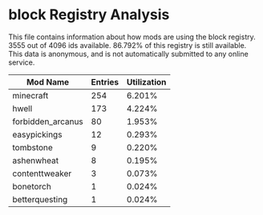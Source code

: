 # block Registry Analysis

This file contains information about how mods are using the block registry. 3555
out of 4096 ids available. 86.792% of this registry is still available. This
data is anonymous, and is not automatically submitted to any online service.


| Mod Name          | Entries | Utilization |
|-------------------|---------|-------------|
| minecraft         | 254     | 6.201%      |
| hwell             | 173     | 4.224%      |
| forbidden_arcanus | 80      | 1.953%      |
| easypickings      | 12      | 0.293%      |
| tombstone         | 9       | 0.220%      |
| ashenwheat        | 8       | 0.195%      |
| contenttweaker    | 3       | 0.073%      |
| bonetorch         | 1       | 0.024%      |
| betterquesting    | 1       | 0.024%      |
